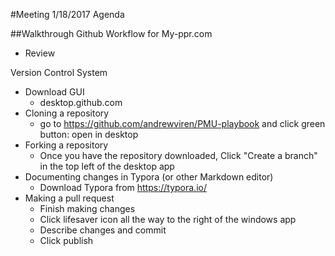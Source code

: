 #Meeting 1/18/2017 Agenda

##Walkthrough Github Workflow for My-ppr.com

- Review

Version     Control      System

- Download GUI
  - desktop.github.com
- Cloning a repository
  - go to https://github.com/andrewviren/PMU-playbook and click green button: open in desktop
- Forking a repository
  - Once you have the repository downloaded, Click "Create a branch" in the top left of the desktop app
- Documenting changes in Typora (or other Markdown editor)
  - Download Typora from https://typora.io/
- Making a pull request
  - Finish making changes
  - Click lifesaver icon all the way to the right of the windows app
  - Describe changes and commit
  - Click publish

